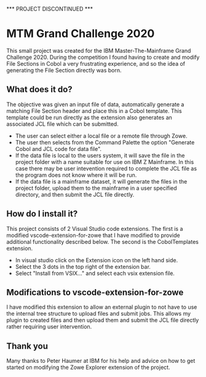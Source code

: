*** PROJECT DISCONTINUED ***


# MTM Grand Challenge 2020

This small project was created for the IBM Master-The-Mainframe Grand Challenge 2020.  During the competition I found having to create and modify File Sections in Cobol a very frustrating experience, and so the idea of generating the File Section directly was born.  

## What does it do?

The objective was given an input file of data, automatically generate a matching File Section header and place this in a Cobol template.  This template could be run directly as the extension also generates an associated JCL file which can be submitted. 

* The user can select either a local file or a remote file through Zowe.
* The user then selects from the Command Palette the option "Generate Cobol and JCL code for data file".
* If the data file is local to the users system, it will save the file in the project folder with a name suitable for use on IBM Z Mainframe.  In this case there may be user intevention required to complete the JCL file as the program does not know where it will be run.
* If the data file is a mainframe dataset, it will generate the files in the project folder, upload them to the mainframe in a user specified directory, and then submit the JCL file directly.

## How do I install it?

This project consists of 2 Visual Studio code extensions.  The first is a modified vscode-extension-for-zowe that I have modified to provide additional functionality described below.  The second is the CobolTemplates extension.

* In visual studio click on the Extension icon on the left hand side.
* Select the 3 dots in the top right of the extension bar.
* Select "Install from VSIX..." and select each vsix extension file.

## Modifications to vscode-extension-for-zowe

I have modified this extension to allow an external plugin to not have to use the internal tree structure to upload files and submit jobs.  This allows my plugin to created files and then upload them and submit the JCL file directly rather requiring user intervention. 

## Thank you

Many thanks to Peter Haumer at IBM for his help and advice on how to get started on modifying the Zowe Explorer extension of the project.


